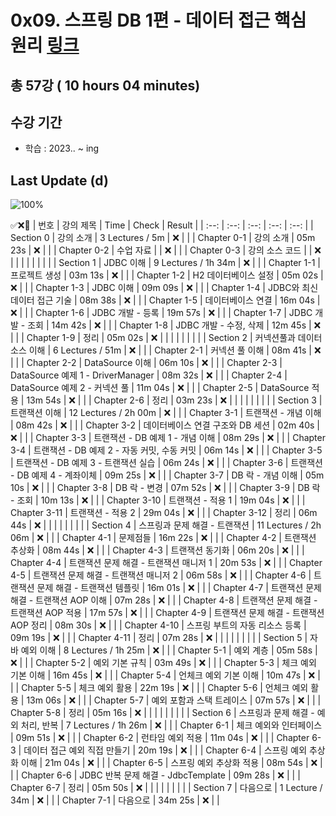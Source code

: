 # 0x09. 스프링 DB 1편 - 데이터 접근 핵심 원리 [링크](https://www.inflearn.com/course/%EC%8A%A4%ED%94%84%EB%A7%81-db-1)

## 총 57강 ( 10 hours 04 minutes)

## 수강 기간 
- 학습          : 2023.. ~ ing

## Last Update (d)    

![100%](https://progress-bar.dev/0/?scale=57&title=progress&width=500&color=babaca&suffix=/57)

✅❌:hammer:
| 번호 | 강의 제목 | Time | Check | Result |
| :--: | :--: | :--: | :--: | :--: |
| Section 0 | 강의 소개 | 3 Lectures / 5m | ❌ |  |
| Chapter 0-1 | 강의 소개 | 05m 23s | ❌ | |
| Chapter 0-2 | 수업 자료 |  | ❌ | |
| Chapter 0-3 | 강의 소스 코드 |  | ❌ | | 
| | | | | |
| Section 1 | JDBC 이해 | 9 Lectures / 1h 34m | ❌ | |
| Chapter 1-1 | 프로젝트 생성 | 03m 13s | ❌ | | 
| Chapter 1-2 | H2 데이터베이스 설정 | 05m 02s | ❌ | |
| Chapter 1-3 | JDBC 이해 | 09m 09s | ❌ | | 
| Chapter 1-4 | JDBC와 최신 데이터 접근 기술 | 08m 38s | ❌ | |
| Chapter 1-5 | 데이터베이스 연결 | 16m 04s | ❌ | |
| Chapter 1-6 | JDBC 개발 - 등록 | 19m 57s | ❌ | | 
| Chapter 1-7 | JDBC 개발 - 조회 | 14m 42s | ❌ | |
| Chapter 1-8 | JDBC 개발 - 수정, 삭제 | 12m 45s | ❌ | |
| Chapter 1-9 | 정리 | 05m 02s | ❌ | | 
| | | | | |
| Section 2 | 커넥션풀과 데이터소스 이해 | 6 Lectures / 51m | ❌ | |
| Chapter 2-1 | 커넥션 풀 이해 | 08m 41s | ❌ | | 
| Chapter 2-2 | DataSource 이해 | 06m 10s | ❌ | |
| Chapter 2-3 | DataSource 예제 1 - DriverManager | 08m 32s | ❌ | | 
| Chapter 2-4 | DataSource 예제 2 - 커넥션 풀 | 11m 04s | ❌ | | 
| Chapter 2-5 | DataSource 적용 | 13m 54s | ❌ | |
| Chapter 2-6 | 정리 | 03m 23s | ❌ | | 
| | | | | |
| Section 3 | 트랜잭션 이해 | 12 Lectures / 2h 00m | ❌ | |
| Chapter 3-1 | 트랜잭션 - 개념 이해 | 08m 42s | ❌ | | 
| Chapter 3-2 | 데이터베이스 연결 구조와 DB 세션 | 02m 40s | ❌ | |
| Chapter 3-3 | 트랜잭션 - DB 예제 1 - 개념 이해 | 08m 29s | ❌ | | 
| Chapter 3-4 | 트랜잭션 - DB 예제 2 - 자동 커밋, 수동 커밋 | 06m 14s | ❌ | | 
| Chapter 3-5 | 트랜잭션 - DB 예제 3 - 트랜잭션 실습 | 06m 24s | ❌ | | 
| Chapter 3-6 | 트랜잭션 - DB 예제 4 - 계좌이체 | 09m 25s | ❌ | | 
| Chapter 3-7 | DB 락 - 개념 이해 | 05m 10s | ❌ | |
| Chapter 3-8 | DB 락 - 변경 | 07m 52s | ❌ | | 
| Chapter 3-9 | DB 락 - 조회 | 10m 13s | ❌ | | 
| Chapter 3-10 | 트랜잭션 - 적용 1 | 19m 04s | ❌ | | 
| Chapter 3-11 | 트랜잭션 - 적용 2 | 29m 04s | ❌ | | 
| Chapter 3-12 | 정리 | 06m 44s | ❌ | | 
| | | | | |
| Section 4 | 스프링과 문제 해결 - 트랜잭션 | 11 Lectures / 2h 06m | ❌ | | 
| Chapter 4-1 | 문제점들 | 16m 22s | ❌ | | 
| Chapter 4-2 | 트랜잭션 추상화 | 08m 44s | ❌ | | 
| Chapter 4-3 | 트랜잭션 동기화 | 06m 20s | ❌ | | 
| Chapter 4-4 | 트랜잭션 문제 해결 - 트랜잭션 매니저 1 | 20m 53s | ❌ | | 
| Chapter 4-5 | 트랜잭션 문제 해결 - 트랜잭션 매니저 2 | 06m 58s | ❌ | | 
| Chapter 4-6 | 트랜잭션 문제 해결 - 트랜잭션 템플릿 | 16m 01s | ❌ | | 
| Chapter 4-7 | 트랜잭션 문제 해결 - 트랜잭션 AOP 이해 | 07m 28s | ❌ | | 
| Chapter 4-8 | 트랜잭션 문제 해결 - 트랜잭션 AOP 적용 | 17m 57s | ❌ | | 
| Chapter 4-9 | 트랜잭션 문제 해결 - 트랜잭션 AOP 정리 | 08m 30s | ❌ | | 
| Chapter 4-10 | 스프링 부트의 자동 리소스 등록 | 09m 19s | ❌ | | 
| Chapter 4-11 | 정리 | 07m 28s | ❌ | | 
| | | | | |
| Section 5 | 자바 예외 이해 | 8 Lectures / 1h 25m | ❌ | | 
| Chapter 5-1 | 예외 계층 | 05m 58s | ❌ | | 
| Chapter 5-2 | 예외 기본 규칙 | 03m 49s | ❌ | | 
| Chapter 5-3 | 체크 예외 기본 이해 | 16m 45s | ❌ | | 
| Chapter 5-4 | 언체크 예외 기본 이해 | 10m 47s | ❌ | | 
| Chapter 5-5 | 체크 예외 활용 | 22m 19s | ❌ | | 
| Chapter 5-6 | 언체크 예외 활용 | 13m 06s | ❌ | | 
| Chapter 5-7 | 예외 포함과 스택 트레이스 | 07m 57s | ❌ | | 
| Chapter 5-8 | 정리 | 05m 16s | ❌ | | 
| | | | | |
| Section 6 | 스프링과 문제 해결 - 예외 처리, 반복 | 7 Lectures / 1h 26m | ❌ | | 
| Chapter 6-1 | 체크 예외와 인터페이스 | 09m 51s | ❌ | | 
| Chapter 6-2 | 런타임 예외 적용 | 11m 04s | ❌ | | 
| Chapter 6-3 | 데이터 접근 예외 직접 만들기 | 20m 19s | ❌ | | 
| Chapter 6-4 | 스프링 예외 추상화 이해 | 21m 04s | ❌ | | 
| Chapter 6-5 | 스프링 예외 추상화 적용 | 08m 54s | ❌ | | 
| Chapter 6-6 | JDBC 반복 문제 해결 - JdbcTemplate | 09m 28s | ❌ | | 
| Chapter 6-7 | 정리 | 05m 50s | ❌ | | 
| | | | | |
| Section 7 | 다음으로 | 1 Lecture / 34m | ❌ | | 
| Chapter 7-1 | 다음으로 | 34m 25s | ❌ | | 
